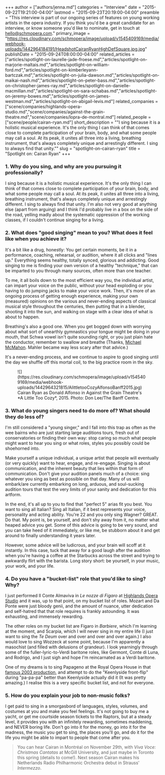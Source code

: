 +++
author = ["authors/jenna.md"]
categories = "Interview"
date = "2015-09-22T19:21:00-04:00"
lastmod = "2015-09-23T20:19:00-04:00"
preamble = "This interview is part of our ongoing series of features on young working artists in the opera industry. If you think you'd be a great candidate for an interview, or know someone you'd like to nominate, get in touch at [hello@schmopera.com](mailto:hello@schmopera.com)."
primary_image = "https://res.cloudinary.com/schmopera/image/upload/v1545409169/media/webhook-uploads/1442964184191/HeadshotCairanRyanHighDefSquare.jpg.jpg"
publishDate = "2015-09-24T08:00:00-04:00"
related_articles = ["articles/spotlight-on-laurelle-jade-froese.md","articles/spotlight-on-marjorie-maltais.md","articles/spotlight-on-william-ford.md","articles/spotlight-on-kimberleyann-bartczak.md","articles/spotlight-on-julia-dawson.md","articles/spotlight-on-maikai-nash.md","articles/spotlight-on-peter-bass.md","articles/spotlight-on-christopher-james-ray.md","articles/spotlight-on-danielle-macmillan.md","articles/spotlight-on-sara-schabas.md","articles/spotlight-on-jeremy-bowes.md","articles/spotlight-on-james-westman.md","articles/spotlight-on-abigail-levis.md"]
related_companies = ["scene/companies/highlands-opera-studio.md","scene/companies/against-the-grain-theatre.md","scene/companies/lopra-de-montral.md"]
related_people = ["scene/people/cairan-ryan.md"]
short_description = "&quot;I sing because it is a holistic musical experience. It&#039;s the only thing I can think of that comes close to complete participation of your brain, body, and what some people may call a soul. At its peak, it unites all three into a living, breathing instrument, that&#039;s always completely unique and arrestingly different. I sing to always find that unity.&quot;"
slug = "spotlight-on-cairan-ryan"
title = "Spotlight on: Cairan Ryan"
+++

### 1. Why do you sing, and why are you pursuing it professionally?

I sing because it is a holistic musical experience. It's the only thing I can think of that comes close to complete participation of your brain, body, and what some people may call a soul. At its peak, it unites all three into a living, breathing instrument, that's always completely unique and arrestingly different. I sing to always find that unity. I'm also not very good at anything else (apart from arguing) and I think I'd probably live in a box on the side of the road, yelling madly about the systematic oppression of the working classes, if I couldn't continue singing for a living. 

### 2. What does "good singing" mean to you? What does it feel like when you achieve it?

It's a bit like a drug, honestly:  You get certain moments, be it in a performance, coaching, rehearsal, or audition, where it all clicks and "lines up." Everything seems healthy, totally synced, glorious and addicting. Good singing to me is finding your own version of a healthy "technique," that can be imparted to you through many sources, often more than one teacher. 

To me, it all boils down to the most efficient way you, the individual artist, can impart your voice on the public, without your head exploding or you having to do jumping jacks to make your voice work. Then, it's more of an ongoing process of getting enough experience, making your own (measured) opinions on the various and never-ending aspects of classical musical style throughout the centuries, then putting that in a blender, shooting it into the sun, and walking on stage with a clear idea of what is about to happen. 

Breathing's also a good one. When you get bogged down with worrying about what sort of unearthly gymnastics your tongue might be doing in your mouth, that Schwa vowel isn't quite sounding right, or you just plain hate the conductor, remember to swallow and breathe (Thanks, [Michael McMahon](/scene/people/michael-mcmahon/). Mahler became way less scary after that advice.) 

It's a never-ending process, and we continue to aspire to good singing until the day we shuffle off this mortal coil, to the big practice room in the sky. 

<figure data-type="image">
![](https://res.cloudinary.com/schmopera/image/upload/v1545409169/media/webhook-uploads/1442964321815/AlittletooCozyAlfonsoBanff2015.jpg)
<figcaption>Cairan Ryan as Donald Alfonso in Against the Grain Theatre's *A Little Too Cozy*, 2015. Photo: Don Lee/The Banff Centre.</figcaption>
</figure>

### 3. What do young singers need to do more of? What should they do less of?

I'm still considered a "young singer," and I fall into this trap as often as the wee bairns who are just starting large auditions tours, fresh out of conservatories or finding their own way: stop caring so much what people might want to hear you sing or what roles, styles you possibly could be shoehorned into. 

Make yourself a unique individual, a unique artist that people will eventually (or very quickly) want to hear, engage, and re-engage. Singing is about communication, and the inherent beauty that lies within that form of communication. Don't give your audition panels much of a choice: sing whatever you sing as best as possible on that day. Many of us will embark/are currently embarking on long, arduous, and soul-sucking audition tours that test the very limits of your sanity and dedication for this artform. 

In the end, it's all up to you to find that "perfect 5" arias fit you best. You want to sing all Italian? Sing all Italian, if it best represents your voice, personality and acting ability. You're 22 and you only sing Wagner? GREAT. Do that. My point is, be yourself, and don't shy away from it, no matter what heaped advice you get. Some of this advice is going to be very sound, and you can take heed of it immediately, or like me, be stubborn about it and get around to finally understanding it years later. 

However, some advice will be ludicrous, and your brain will scoff at it instantly. In this case, tuck that away for a good laugh after the audition when you're having a coffee at the Starbucks across the street and trying to awkwardly flirt with the barista. Long story short: be yourself, in your music, your work, and your life. 

### 4. Do you have a "bucket-list" role that you'd like to sing? Why?

I just performed Il Conte Almaviva in *Le nozze di Figaro* at [Highlands Opera Studio](/scene/companies/highlands-opera-studio/) and it was, up to that point, on my bucket list of roles. Mozart and Da Ponte were just bloody genii, and the amount of nuance, utter dedication and self-hatred that that role requires is frankly astounding. It was exhausting, and immensely rewarding. 

The other roles on my bucket list are Figaro in *Barbiere*, which I'm learning at the moment, and Scarpia, which I will never sing in my entire life (I just want to sing the *Te Deum* over and over and over and over again.) I also would love to sing Wozzeck at some point, because I'm apparently a masochist (and filled with delusions of grandeur). I look yearningly through some of the fuller-lyric-to-Verdi baritone roles, like Germont, Conte di Luna, and Rodrigo, and I just sigh and hope I'm reincarnated as a Verdi baritone. 

One of my dreams is to sing Papageno at the Royal Opera House in that [famous 2003 production](https://www.youtube.com/watch?v=jVQroWMjUzE), and attempt to do the "Keenlyside front-flip" during "pa-pa-pa" better than Keenlyside actually did it (It was pretty amazing.) I realise this is a very specific bucket list, and not for everyone. 

### 5. How do you explain your job to non-music folks?

I get paid to sing in a smorgasbord of languages, styles, volumes, and costumes at you and make you feel feelings. It's not going to buy me a yacht, or get me courtside season tickets to the Raptors, but at a steady level, it provides you with an infinitely rewarding, sometimes maddening, and NEVER boring life. Don't go into it for the money, go into it for the madness, the music you get to sing, the places you'll go, and do it for the life you might be able to impart to people that come after you. 

>You can hear Cairan in Montréal on November 29th, with *Viva Voce: Christmas Cantatas* at McGill University, and just maybe in Toronto this spring (details to come!). Next season Cairan makes his Netherlands Radio Philharmonic Orchestra debut in Strauss' *Intermezzo*.
